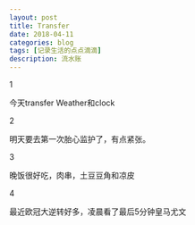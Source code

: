 ```yaml
---
layout: post
title: Transfer
date: 2018-04-11
categories: blog
tags: [记录生活的点点滴滴]
description: 流水账
---
```


1 

今天transfer Weather和clock

2

明天要去第一次胎心监护了，有点紧张。

3

晚饭很好吃，肉串，土豆豆角和凉皮

4

最近欧冠大逆转好多，凌晨看了最后5分钟皇马尤文






